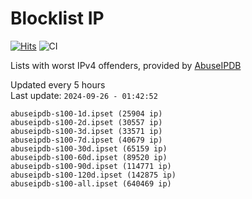 # Blocklist IP

[![Hits](https://hits.seeyoufarm.com/api/count/incr/badge.svg?url=https%3A%2F%2Fgithub.com%2Fborestad%2Fblocklist-ip%2F&count_bg=%2379C83D&title_bg=%23555555&icon=&icon_color=%23E7E7E7&title=hits&edge_flat=false)](https://hits.seeyoufarm.com)  ![CI](https://img.shields.io/github/workflow/status/borestad/blocklist-ip/CI?style=flat-square)

Lists with worst IPv4 offenders, provided by [AbuseIPDB](https://www.abuseipdb.com/)

<!-- FOOTER-PLACEHOLDER -->
Updated every 5 hours<br>
Last update: `2024-09-26 - 01:42:52`
```
abuseipdb-s100-1d.ipset (25904 ip)
abuseipdb-s100-2d.ipset (30557 ip)
abuseipdb-s100-3d.ipset (33571 ip)
abuseipdb-s100-7d.ipset (40679 ip)
abuseipdb-s100-30d.ipset (65159 ip)
abuseipdb-s100-60d.ipset (89520 ip)
abuseipdb-s100-90d.ipset (114771 ip)
abuseipdb-s100-120d.ipset (142875 ip)
abuseipdb-s100-all.ipset (640469 ip)
```
